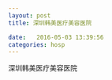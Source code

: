 ```yaml
--- 
layout: post 
title: 深圳韩美医疗美容医院

date:   2016-05-03 13:39:56 
categories: hosp 
--- 
```

   
深圳韩美医疗美容医院
